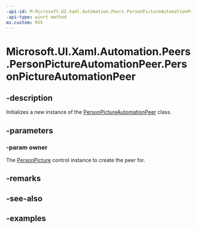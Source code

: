 ```yaml
---
-api-id: M:Microsoft.UI.Xaml.Automation.Peers.PersonPictureAutomationPeer.#ctor(Microsoft.UI.Xaml.Controls.PersonPicture)
-api-type: winrt method
ms.custom: RS5
---
```


<!-- Method syntax.
public PersonPictureAutomationPeer.PersonPictureAutomationPeer(PersonPicture owner)
-->

# Microsoft.UI.Xaml.Automation.Peers.PersonPictureAutomationPeer.PersonPictureAutomationPeer

## -description

Initializes a new instance of the [PersonPictureAutomationPeer](personpictureautomationpeer.md) class.

## -parameters
### -param owner

The [PersonPicture](../microsoft.ui.xaml.controls/personpicture.md) control instance to create the peer for.

## -remarks

## -see-also

## -examples

